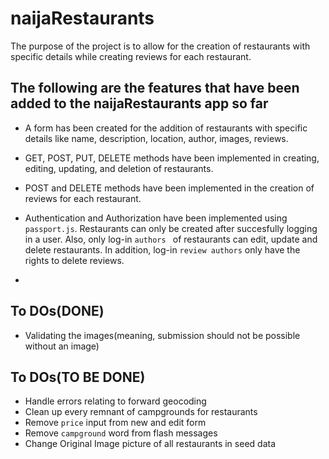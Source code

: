 # naijaRestaurants

The purpose of the project is to allow for the creation of restaurants with specific details while creating reviews for each restaurant.

## The following are the features that have been added to the naijaRestaurants app so far

- A form has been created for the addition of restaurants with specific details like name, description, location, author, images, reviews.

- GET, POST, PUT, DELETE methods have been implemented in creating, editing, updating, and deletion of restaurants.

- POST and DELETE methods have been implemented in the creation of reviews for each restaurant.

- Authentication and Authorization have been implemented using `passport.js`. Restaurants can only be created after succesfully logging in a user. Also, only log-in `authors ` of restaurants can edit, update and delete restaurants. In addition, log-in `review authors` only have the rights to delete reviews.

-

## To DOs(DONE)

- Validating the images(meaning, submission should not be possible without an image)

## To DOs(TO BE DONE)

- Handle errors relating to forward geocoding
- Clean up every remnant of campgrounds for restaurants
- Remove `price` input from new and edit form
- Remove `campground` word from flash messages
- Change Original Image picture of all restaurants in seed data
